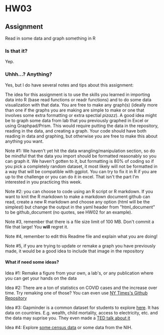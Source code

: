 # HW03
## Assignment
Read in some data and graph something in R

### Is that it?
Yep. 

### Uhhh...? Anything?
Yes, but I do have several notes and tips about this assignment:  

The idea for this assignment is to use the skills you learned in importing data into R (base read functions or readr functions) and to do some data visualization with that data. You are free to make any graph(s) (ideally more than one if the graphs you are making are simple to make or one that involves some extra formatting or extra spectial *pizazz*). A good idea might be to graph some data from lab that you previously graphed in Excel or using Graphpad/Prism. This would require putting the data in the repository, reading in the data, and creating a graph. Your code should have both reading in data and graphing, but otherwise you are free to make this about anything you want.  

Note #1: We haven't yet hit the data wrangling/manipulation section, so do be mindful that the data you import should be formatted reasonably so you can graph it. We haven't gotten to it, but formatting is 80% of coding so if you pick a completely random dataset, it most likely will not be formatted in a way that will be compatible with ggplot. You can try to fix it in R if you are up to the challenge or you can do it in excel. That isn't the part I'm interested in you practicing this week.

Note #2: you can choose to code using an R script or R markdown. If you want to knit the R markdown to make a markdown document github can read, create a new R markdown and choose any option (html will be the simplest) but change the output in the yaml header from "html_document" to be github_document (no quotes, see HW02 for an example). 

Note #3, remember that there is a file size limit of 100 MB. Don't commit a file that large! You **will** regret it. 

Note #4, remember to edit this Readme file and explain what you are doing!

Note #5, if you are trying to update or remake a graph you have previously made, it would be a good idea to include that image in the repository

#### What if need some ideas?
Idea #1: Remake a figure from your own, a lab's, or any publication where you can get your hands on the data

Idea #2: There are a ton of statistics on COVID cases and the increase over time. Try remaking one of those? You can even use [NY Times's Github Repository](https://github.com/nytimes/covid-19-data)

Idea #3: Gapminder is a common dataset for students to explore [here](https://www.gapminder.org/data/). It has data on countries. E.g. wealth, child mortality, access to electricity, etc. and the data may suprise you. They even made a [TED talk about it](https://www.gapminder.org/ignorance/)

Idea #4: Explore [some census data](https://www.census.gov/data/datasets.html) or some data from the NIH. 
